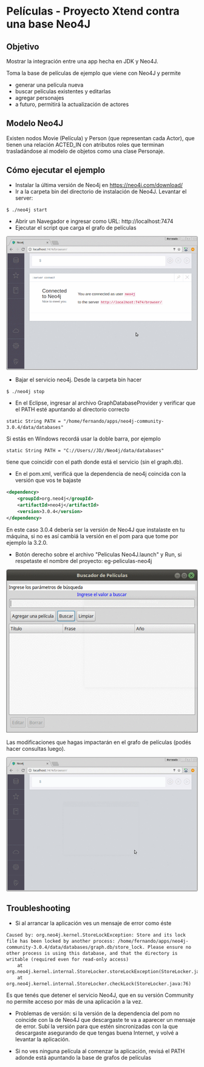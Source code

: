 # Películas - Proyecto Xtend contra una base Neo4J

## Objetivo
Mostrar la integración entre una app hecha en JDK y Neo4J.

Toma la base de películas de ejemplo que viene con Neo4J y permite 

* generar una película nueva
* buscar películas existentes y editarlas
* agregar personajes
* a futuro, permitirá la actualización de actores

## Modelo Neo4J
Existen nodos Movie (Película) y Person (que representan cada Actor), que tienen una relación
ACTED_IN con atributos roles que terminan trasladándose al modelo de objetos como una clase Personaje.

## Cómo ejecutar el ejemplo

* Instalar la última versión de Neo4j en https://neo4j.com/download/
* Ir a la carpeta bin del directorio de instalación de Neo4J. Levantar el server: 

```
$ ./neo4j start
```

* Abrir un Navegador e ingresar como URL: http://localhost:7474
* Ejecutar el script que carga el grafo de películas

![video](video/crearPelis.gif)

* Bajar el servicio neo4j. Desde la carpeta bin hacer

```
$ ./neo4j stop
```

* En el Eclipse, ingresar al archivo GraphDatabaseProvider y verificar que el PATH esté apuntando al directorio correcto

``` Xtend
static String PATH = "/home/fernando/apps/neo4j-community-3.0.4/data/databases"
```

Si estás en Windows recordá usar la doble barra, por ejemplo

``` Xtend
static String PATH = "C://Users//JD//Neo4j/data/databases"
```

tiene que coincidir con el path donde está el servicio (sin el graph.db).

* En el pom.xml, verificá que la dependencia de neo4j coincida con la versión que vos te bajaste

``` XML
<dependency>
	<groupId>org.neo4j</groupId>
	<artifactId>neo4j</artifactId>
	<version>3.0.4</version>
</dependency>
```

En este caso 3.0.4 debería ser la versión de Neo4J que instalaste en tu máquina, si no es así cambiá la versión en el pom para que tome por ejemplo la 3.2.0. 

* Botón derecho sobre el archivo "Peliculas Neo4J.launch" y Run, si respetaste el nombre del proyecto: eg-peliculas-neo4j

![video](video/demoApp.gif)

Las modificaciones que hagas impactarán en el grafo de películas (podés hacer consultas luego).

![video](video/grafo2.gif)


## Troubleshooting

* Si al arrancar la aplicación ves un mensaje de error como éste

```
Caused by: org.neo4j.kernel.StoreLockException: Store and its lock file has been locked by another process: /home/fernando/apps/neo4j-community-3.0.4/data/databases/graph.db/store_lock. Please ensure no other process is using this database, and that the directory is writable (required even for read-only access)
	at org.neo4j.kernel.internal.StoreLocker.storeLockException(StoreLocker.java:90)
	at org.neo4j.kernel.internal.StoreLocker.checkLock(StoreLocker.java:76)
```

Es que tenés que detener el servicio Neo4J, que en su versión Community no permite acceso por más de una aplicación a la vez.

* Problemas de versión: si la versión de la dependencia del pom no coincide con la de Neo4J que descargaste te va a aparecer un mensaje de error. Subí la versión para que estén sincronizadas con la que descargaste asegurando de que tengas buena Internet, y volvé a levantar la aplicación.

* Si no ves ninguna película al comenzar la aplicación, revisá el PATH adonde está apuntando la base de grafos de películas


